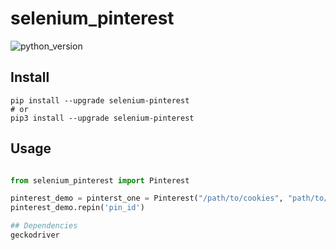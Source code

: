# selenium_pinterest
![python_version](https://img.shields.io/static/v1?label=Python&message=3.5%20|%203.6%20|%203.7&color=blue)

## Install
~~~~shell
pip install --upgrade selenium-pinterest
# or
pip3 install --upgrade selenium-pinterest
~~~~

## Usage
~~~~python

from selenium_pinterest import Pinterest

pinterest_demo = pinterst_one = Pinterest("/path/to/cookies", "path/to/extension", host = 'host_nr', port=12345)
pinterest_demo.repin('pin_id')

## Dependencies
geckodriver

